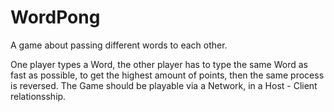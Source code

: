 # WordPong
A game about passing different words to each other.

One player types a Word, the other player has to type 
the same Word as fast as possible, to get the highest amount of points, 
then the same process is reversed. The Game should be playable via a Network, in
a Host - Client relationsship. 
